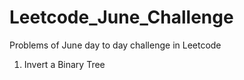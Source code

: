 # Leetcode_June_Challenge
Problems of June day to day challenge in Leetcode

1. Invert a Binary Tree